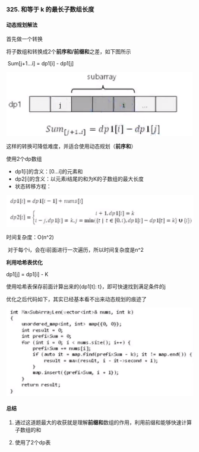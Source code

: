 ###  325. 和等于 k 的最长子数组长度

#### 动态规划解法

首先做一个转换

将子数组和转换成2个**前序和/前缀和**之差，如下图所示

​			Sum[j+1...i] =  dp1[i] - dp1[j]

![](../image/dp_leetcode_325.png)

这样的转换可降低难度，并适合使用动态规划（**前序和**）

使用2个dp数组

* dp1[i]的含义：[0...i]的元素和
* dp2[i]的含义：以元素i结尾的和为K的子数组的最大长度
* 状态转移方程：

![](../image/dp_leetcode_325_2.png)

时间复杂度：O(n^2)

​	对于每个i，会在i前面进行一次遍历，所以时间复杂度是n^2

**利用哈希表优化**

dp1[j] = dp1[i] - K

使用哈希表保存前面计算出来的{dp1[t]: t}，即可快速找到满足条件的j

优化之后代码如下，其实已经基本看不出来动态规划的痕迹了

![](../image/dp_leetcode_3.png)

#### 总结

1. 通过这道题最大的收获就是理解**前缀和**数组的作用，利用前缀和能够快速计算子数组的和

2. 使用了2个dp表

